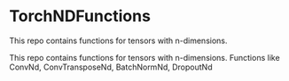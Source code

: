 # TorchNDFunctions
This repo contains functions for tensors with n-dimensions. 

This repo contains functions for tensors with n-dimensions. Functions like ConvNd, ConvTransposeNd, BatchNormNd, DropoutNd
